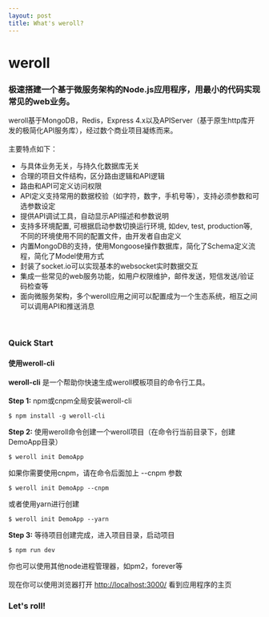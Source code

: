 ```yaml
---
layout: post
title: What's weroll?
---
```


<h1>weroll</h1>
<h3>极速搭建一个基于微服务架构的Node.js应用程序，用最小的代码实现常见的web业务。</h3>
weroll基于MongoDB，Redis，Express 4.x以及APIServer（基于原生http库开发的极简化API服务库），经过数个商业项目凝练而来。
<br><br>
主要特点如下：<br>
<ul>
    <li>与具体业务无关，与持久化数据库无关</li>
    <li>合理的项目文件结构，区分路由逻辑和API逻辑</li>
    <li>路由和API可定义访问权限</li>
    <li>API定义支持常用的数据校验（如字符，数字，手机号等），支持必须参数和可选参数设定</li>
    <li>提供API调试工具，自动显示API描述和参数说明</li>
    <li>支持多环境配置, 可根据启动参数切换运行环境, 如dev, test, production等, 不同的环境使用不同的配置文件，由开发者自由定义</li>
    <li>内置MongoDB的支持，使用Mongoose操作数据库，简化了Schema定义流程，简化了Model使用方式</li>
    <li>封装了socket.io可以实现基本的websocket实时数据交互</li>
    <li>集成一些常见的web服务功能，如用户权限维护，邮件发送，短信发送/验证码检查等</li>
    <li>面向微服务架构，多个weroll应用之间可以配置成为一个生态系统，相互之间可以调用API和推送消息</li>
</ul>

<br>
<h3>Quick Start</h3>
<h4>使用weroll-cli</h4>
<b>weroll-cli</b> 是一个帮助你快速生成weroll模板项目的命令行工具。
<br><br>
<b>Step 1:</b> npm或cnpm全局安装weroll-cli
<pre class="highlight"><code style="width:100%;">$ npm install -g weroll-cli</code></pre>

<b>Step 2:</b> 使用weroll命令创建一个weroll项目（在命令行当前目录下，创建DemoApp目录）
<pre class="highlight"><code style="width:100%;">$ weroll init DemoApp</code></pre>
如果你需要使用cnpm，请在命令后面加上 --cnpm 参数
<pre class="highlight"><code style="width:100%;">$ weroll init DemoApp --cnpm</code></pre>
或者使用yarn进行创建
<pre class="highlight"><code style="width:100%;">$ weroll init DemoApp --yarn</code></pre>

<b>Step 3:</b> 等待项目创建完成，进入项目目录，启动项目
<pre class="highlight"><code style="width:100%;">$ npm run dev</code></pre>
你也可以使用其他node进程管理器，如pm2，forever等
<br>
<br>
现在你可以使用浏览器打开 <a href="http://localhost:3000/" target="_blank">http://localhost:3000/</a> 看到应用程序的主页
<br>
<h3>Let's roll!</h3>